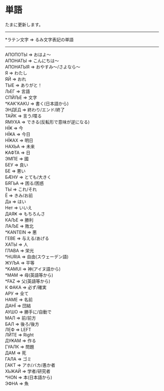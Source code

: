# 単語
たまに更新します。
___
*ラテン文字 => るみ文字表記の単語
___
АПОПОТЫ => おはよ～<BR>
АПОНАТЫ => こんにちは～<BR>
АПОНАТЫЯ => おやすみ～/さよなら～<BR>
Я => わたし<BR>
ЯЙ => おれ<BR>
ТЫЕ => ありがと！<BR>
ЉЕГ => 言語<BR>
СПЙЉЕ => 文字<BR>
*KAK'KAKU => 書く(日本語から)<BR>
ЭНДЕД => 終わり/エンド/終了<BR>
ТАЙК => 言う/喋る<BR>
ЯМУХА => できる(反転形で意味が逆になる)<BR>
НЇҜ => 今<BR>
НЇҜА => 今日<BR>
НЇҜАХ => 明日<BR>
НАХЬА => 未来<BR>
ҜАФТА => 日<BR>
ЭМПЕ => 國<BR>
БЕУ => 良い<BR>
БЕ => 悪い<BR>
БӔНУ => とても/大きく<BR>
БЯГЬА => 困る/困惑<BR>
ТЫ => これ/それ<BR>
Ё => きみ/お前<BR>
Да => はい<BR>
Нет => いいえ<BR>
ДАЯҜ => もちろんさ<BR>
КАЉЕ => 勝利<BR>
ЛАЉЕ => 敗北<BR>
*KANTEIN => 悪<BR>
ГЕВЕ => 与える/あげる<BR>
ХАТЫ => 人<BR>
ГЛАВА => 栄光<BR>
*HURIA => 自由(スウェーデン語)<BR>
ЖУЉА => 平等<BR>
*KAMUI => 神(アイヌ語から)<BR>
*MAM => 母(英語等から)<BR>
*FAZ => 父(英語等から)<BR>К
ФАКА => 必ず/確実<BR>
АРУ => 全て<BR>
НАМЕ => 名前<BR>
ДАНЇ => 団結<BR>
АУШО => 勝手に/自動で<BR>
МАЛ => 前/前方<BR>
БАЛ => 後ろ/後方<BR>
ЛЕФ => LEFT<BR>
ЛЙТЕ => Right<BR>
ДУҜАМ => 作る<BR>
ӶУАЛК => 問題<BR>
ДАМ => 死<BR>
ГАЛА => ゴミ<BR>
ӶАКТ => アホ/バカ/愚か者<BR>
ХЬЖАЙ => 学者/研究者<BR>
*HON => 本(日本語から)<BR>
ЭФНА => 魚<BR>